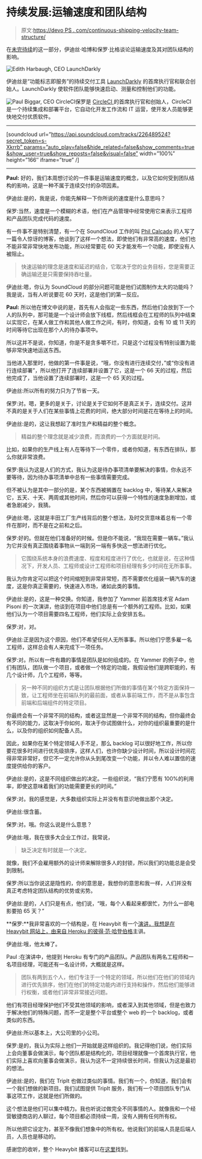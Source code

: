 # 持续发展:运输速度和团队结构

> 原文:[https://devo PS . com/continuous-shipping-velocity-team-structure/](https://devops.com/continuous-shipping-velocity-team-structure/)

在[未完待续](https://twitter.com/continuouscast)的这一部分，伊迪丝·哈博和保罗·比格谈论运输速度及其对团队结构的影响。

![Edith Harbaugh, CEO LaunchDarkly](../Images/959d7f6b353cdba9034e43827b064d75.png)

伊迪丝是“功能标志即服务”的持续交付工具 [LaunchDarkly](http://launchdarkly.com/) 的首席执行官和联合创始人。LaunchDarkly 使软件团队能够快速启动、测量和控制他们的功能。

![Paul Biggar, CEO CircleCI](../Images/9a99d84d981527b171383842e23d372f.png)保罗是  [ CircleCI ](https://circleci.com/)  的首席执行官和创始人，CircleCI 是一个持续集成和部署平台，它自动化开发工作流和 IT 运营，使开发人员能够更快地交付优质软件。

* * *

[soundcloud url=”https://api.soundcloud.com/tracks/226489524?secret_token=s-Xkrrb” params=”auto_play=false&hide_related=false&show_comments=true&show_user=true&show_reposts=false&visual=false” width=”100%” height=”166″ iframe=”true” /]

* * *

**Paul:** 好的，我们本周想讨论的一件事是运输速度的概念，以及它如何受到团队结构的影响，这是一种不属于连续交付的杂项因素。

伊迪丝:是的，我是说，你能先解释一下你所说的速度是什么意思吗？

保罗:当然，速度是一个模糊的术语，他们在产品管理中经常使用它来表示工程师和产品团队完成代码的速度。

有一件事不是特别清楚，有一个在 SoundCloud 工作的叫 [Phil Calcado](http://philcalcado.com/) 的人写了一篇令人惊讶的博客，他谈到了这样一个想法，即使他们有非常高的速度，他们也不能非常非常快地发布功能，所以经常要花 60 天才能发布一个功能，即使没有人被阻止。

> 快速运输的理念是速度和延迟的结合，它取决于您的业务目标，您是需要正确运输还是只需要保持吞吐量。

伊迪丝:嗯，你认为 SoundCloud 的部分问题可能是他们试图制作太大的功能吗？我是说，当有人听说要花 60 天时，这是他们的第一反应。

**Paul:** 所以他在博文中说的是，首先有人会指定一些东西，然后他们会放到下一个人的队列中，那可能是一个设计师会放下线框，然后线框会在工程师的队列中结束以实现它，在某人做工作和其他人做工作之间，有时，你知道，会有 10 或 11 天的时间等待它出现在那个人的待办事项中。

所以这并不是说，你知道，你是不是贪多嚼不烂，只是这个过程没有特别设置为能够非常快速地运送东西。

当他进入那里时，他做的第一件事是说，“哦，你没有进行连续交付，”或“你没有进行连续部署”，所以他打开了连续部署并设置了它，这是一个 66 天的过程，然后他完成了，当他设置了连续部署时，这是一个 65 天的过程。

伊迪丝:所以所有的努力只为了节省一天。

保罗:对。嗯，更多的是关于，讨论是关于它如何不是真正关于，连续交付。这并不真的是关于人们在某些事情上花费的时间，绝大部分时间是花在等待上的时间。

伊迪丝:是的，这让我想起了准时生产和精益的整个概念。

> 精益的整个理念就是减少浪费，而浪费的一个方面就是时间。

比如，如果你的生产线上有人在等待下一个零件，或者你知道，有东西在排队，那么你就非常浪费。

保罗:我认为这是人们的方式，我认为这是待办事项清单要解决的事情，你永远不要等待，因为待办事项清单中总有一些事情需要完成。

但不被认为是其中一部分的是，某个东西被搁置在 backlog 中，等待某人来解决它，五天、十天、两周或其他时间，然后你可以获得一个特性的速度急剧增加，或者急剧减少，我猜。

伊迪丝:嗯，这就是丰田工厂生产线背后的整个想法，及时交货意味着总有一个零件在那时，而不是在之前和之后。

保罗:好的。但就在他们准备好的时候。但是你不能说，“我现在需要一辆车。”我认为它并没有真正围绕着事物从一端到另一端有多快这一想法进行优化。

> 它围绕系统本身的浪费速度、程度和程度进行了优化，也就是说，在这种情况下，开发人员、工程师或设计工程师和项目经理有多少时间在无所事事。

我认为你肯定可以把这个时间缩短到非常非常短，而不需要优化组装一辆汽车的速度，这是你真正需要的，快速进入市场，诸如此类的事情。

伊迪丝:是的，这是一种交换。你知道，我参加了 Yammer 前首席技术官 Adam Pisoni 的一次演讲，他谈到在项目中他们总是有一个额外的工程师。比如，如果他们认为一个项目需要四名工程师，他们实际上会安排五名。

保罗:对，对。

伊迪丝:正是因为这个原因，他们不希望任何人无所事事。所以他们宁愿多雇一名工程师，这样总会有人来完成下一项任务。

保罗:对。所以有一件有趣的事情是团队是如何组成的。在 Yammer 的例子中，他们有团队，团队做一个项目，或者做一个特定的功能，我假设他们是跨职能的，有几个设计师，几个工程师，等等。

> 另一种不同的组织方式是让团队根据他们所做的事情在某个特定方面保持一致，让工程师坐在前端队列的最前面，或者从事前端工作，而不是从事包含前端和后端组件的特定项目。

你最终会有一个非常不同的结构，或者这显然是一个非常不同的结构，但你最终会有不同的能力，这取决于你如何，取决于你试图做什么，对你的组织最重要的是什么，以及你的组织如何配备人员。

因此，如果你在某个特定领域人手不足，那么 backlog 可以很好地工作，所以你要花很多时间进行优先级排序，这样人们，也许你缺少设计时间，所以设计时间花得非常非常好，但它不一定允许你从头到尾改变一个功能，并以令人难以置信的速度提供给你的客户。

伊迪丝:是的，这是不同组织做出的决定。一些组织说，“我们宁愿有 100%的利用率，即使这意味着我们的功能需要更长的时间。”

保罗:对。我的感觉是，大多数组织实际上并没有有意识地做出那个决定。

伊迪丝:很含蓄。

保罗:对。哦。你这么说是什么意思？

伊迪丝:哦，我在很多大企业工作过，我常说，

> 缺乏决定有时就是一个决定。

就像，我们不会雇用额外的设计师来解除很多人的封锁，所以我们的功能总是会受到限制。

保罗:所以当你说这是隐性的，你的意思是，我想你的意思和我一样，人们并没有真正考虑特定团队结构的优势或劣势。

伊迪丝:是的，人们只是有点，他们说，“哦，每个人看起来都很忙，为什么一部电影要拍 65 天？”

**保罗:**我非常喜欢的一个结构是，在 Heavybit 有一个[演讲，我想是在 Heavybit 网站上，由来自 Heroku 的](http://www.heavybit.com/library/video/2014-01-14-peter-van-hardenberg)[彼得·范·哈登伯格](https://twitter.com/pvh)主讲。

伊迪丝:哦，他太棒了。

Paul :在演讲中，他提到 Heroku 有专门的产品团队。产品团队有两名工程师和一名项目经理，可能还有一名设计师，大概就是这样。

> 团队有两到五个人，他们专注于一个特定的领域，所以他们在他们的领域内进行优先排序，他们在他们的特定功能内进行支持和操作，然后他们能够进行权衡，或者他们非常非常接近问题。

他们有项目经理保护他们不受其他领域的影响，或者深入到其他领域，但是也致力于解决他们的特殊问题，而不一定是整个平台或整个 web 的一个 backlog，或者类似的东西。

伊迪丝:所以基本上，大公司里的小公司。

保罗:是的，我认为实际上他们一开始就是这样组织的。我记得他们说，他们实际上会向董事会做演示，每个团队都是结构化的，项目经理就像一个首席执行官，他们实际上喜欢向董事会做演示，我认为这不一定持续很长时间，但我认为这是最初的想法。

伊迪丝:是的，我们在 TripIt 也做过类似的事情。我们有一个，你知道，我们会有一个我们想做的新项目。我们试图提供 TripIt 服务，我们有一个项目团队专门从事这项工作，这就是他们所做的。

这个想法是他们可以集中精力。我也听说过做完全不同事情的人。就像我和一个经营敏捷商店的人聊过，每个项目都必须持续一周，没有人拥有任何所有权。

所以他把它设定为，甚至不像我们想象中的所有权。他说我们的前端人员是后端人员，人员也是移动的。

感谢您的收听，整个 Heavybit 播客可以在[这里](http://blog.heavybit.com/blog/to-be-continuous-4)找到。